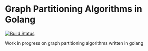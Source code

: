 # Graph Partitioning Algorithms in Golang

[![Build Status](https://travis-ci.org/MBtech/gpa-go.png?branch=master)](https://travis-ci.org/MBtech/gpa-go)

Work in progress on graph partitioning algorithms written in golang
